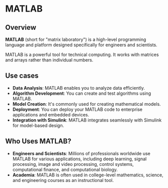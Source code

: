 # MATLAB

## Overview

**MATLAB** (short for "matrix laboratory") is a high-level programming language and platform designed specifically for engineers and scientists.

MATLAB is a powerful tool for technical computing. It works with matrices and arrays rather than individual numbers.


## Use cases
- **Data Analysis**: MATLAB enables you to analyze data efficiently.
- **Algorithm Development**: You can create and test algorithms using MATLAB.
- **Model Creation**: It's commonly used for creating mathematical models.
- **Deployment**: You can deploy your MATLAB code to enterprise applications and embedded devices.
- **Integration with Simulink**: MATLAB integrates seamlessly with Simulink for model-based design.


## Who Uses MATLAB?
- **Engineers and Scientists**: Millions of professionals worldwide use MATLAB for various applications, including deep learning, signal processing, image and video processing, control systems, computational finance, and computational biology.
- **Academia**: MATLAB is often used in college-level mathematics, science, and engineering courses as an instructional tool.
